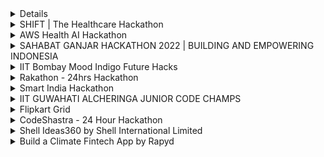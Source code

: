 <details
<summary> Bug Bash by IIIT, Naya Raipur </summary>
<br>
# About <br>
A great opportunity to improve debugging, analytical and logical skills by identifying and fixing bugs in various competitive programming problems.<br>
 -Individual Participation.
### Top 3 teams receive cash prizes worth INR 10,000/-
 - 1st winner : 5,000/-
 - 2nd winner : 3,000/-
 - 3rd winner : 2,000/-
 
<br>
<br>
Link: https://unstop.com/hackathon/bug-bash-technovate-2022-international-institute-of-information-technology-iiit-naya-raipur-439868<br>
</details>
<!-- SHIFT|The healthcare Hackathon -->
<details>
<summary>SHIFT | The Healthcare Hackathon</summary>
<br>

# About <br>
Welcome to SHIFT 2022, the healthcare hackathon by Siemens Healthineers for students and startups<br>

Participate to shape the future of healthcare and your future. Get mentored to advance and SHIFT your idea into reality. Also gain internship opportunities for students and partnership opportunities for startups.<br>

SHIFT is the Siemens Healthineers Innovation Ecosystem. SHIFT is driven by Siemens Healthineers [New Ambition](https://www.siemens-healthineers.com/press/releases/new-ambition) that addresses the greatest opportunities in healthcare: fighting the most threatening diseases, enabling efficient operations, and expanding access to care. SHIFT connects people, resources, and tools in one comprehensive ecosystem, enabling collaboration beyond borders and accelerating innovation globally.<br>

## PRIZES:
### IN TOTAL, INR 14,00,000 IN PRIZES

- 1st Place INR 5,00,000 
- 2nd Place INR 3,00,000 
- 3rd Place IDR 1,00,000 
<br>

## ELIGIBILITY:

- Students in undergraduate, post-graduate, and doctoral programs in science, technology, engineering, computing, and medical     disciplines can participate.
- Early-stage startups which are less than three years old can take part.
<br>

## FOCUS THEMES:

- Access to care
- Digitally enabled services
- Smart fluoroscopic imaging
<br>

## Timeline:

- Registration (Sep 13 - Oct 10)
- Idea Submission (Sep 13 - Oct 10)
- Announcement of shortlisted teams (Oct 21) 
- In-person 24 hour hackathon (Nov 17-18), held at [Siemens Healthineers Technology Centre, Bangalore](https://www.google.com/search?q=goldhill%20siemens&rlz=1C1CHBF_enIN943IN943&oq=goldhill+siemens+&aqs=chrome..69i57j0i512l3j0i22i30l2j0i390.7455j0j7&sourceid=chrome&ie=UTF-8&tbs=lf:1,lf_ui:4&tbm=lcl&rflfq=1&num=10&rldimm=5429774550027316774&lqi=ChBnb2xkaGlsbCBzaWVtZW5zIgOIAQFI_JuO0eWAgIAIWhoQABABGAAYASIQZ29sZGhpbGwgc2llbWVuc5IBEHNvZnR3YXJlX2NvbXBhbnmaASRDaGREU1VoTk1HOW5TMFZKUTBGblNVTlBlRGszZVhwUlJSQUKqARgQASoUIhBnb2xkaGlsbCBzaWVtZW5zKAA&ved=2ahUKEwjzwY_nu__5AhXn9DgGHVnrA8YQvS56BAgLEAE&sa=X&rlst=f#rlfi=hd:;si:5429774550027316774,l,ChBnb2xkaGlsbCBzaWVtZW5zIgOIAQFI_JuO0eWAgIAIWhoQABABGAAYASIQZ29sZGhpbGwgc2llbWVuc5IBEHNvZnR3YXJlX2NvbXBhbnmaASRDaGREU1VoTk1HOW5TMFZKUTBGblNVTlBlRGszZVhwUlJSQUKqARgQASoUIhBnb2xkaGlsbCBzaWVtZW5zKAA;mv:[[12.8508877,77.6785221],[12.845703799999999,77.67645519999999]])
- AMA Sessions:
    - AMA Session 1 (Sep 26-30)
    - AMA Session 2 (Oct 24-28)
<br>

### Official Website : [SHIFT|The healthcare hackathon](https://www.hackerearth.com/challenges/hackathon/shift-hackathon-2022/)
<br>

</details>

<details>
<summary>AWS Health AI Hackathon</summary>
<br>About<br>

In this hackathon, participants will use Amazon Comprehend Medical, to structure medical record notes, together with other purpose-built Health AI services and broader AWS cloud services, such as SageMaker, to build, train and deploy machine learning models to make sense of health data to address key challenges for health organizations like health equity, bias in healthcare, predicting healthcare outcomes in populations, and improving care quality. You are welcome to use your own datasets and we will also provide datasets for you to consider (see details below). If you bring your own datasets, ensure they don’t contain Protected Health Information (PHI) and are not restricted for use in a public setting (e.g. this hackathon.) Through this hackathon, we hope to stimulate new ways to use machine learning and natural language processing to unlock new insights from health data to improve care and health equity. 
<br>Official Website- <br>
https://awshealthai.devpost.com/?ref_feature=challenge&ref_medium=discover

</details>

<details>
<summary>SAHABAT GANJAR HACKATHON 2022 | BUILDING AND EMPOWERING INDONESIA</summary>
<br>

# About <br>
Hackathon is an event organized by Sahabat Ganjar to provide a forum for students to have a role in Indonesia's development through an innovative mobile app.<br>

In addition, this Hackathon is a place to improve soft skills, technological literacy and achievements in the 4.0 industrial revolution.<br>

This time, the Friends of Ganjar Hackathon is present in Lampung, this event will be held on October 23, 2022.<br>

Registration for the Hackathon event this time is online, starting from October 6 to October 18, 2022, free of charge.<br>

## The Grand Prize at this Hackathon event is worth IDR 22,000,000 with details:
<br>

- 1st Place IDR 10,000,000 + Macbook Pro + Certificate
- 2nd Place IDR 7,000,000 + Laptop + Certificate
- 3rd Place IDR 5,000,000 + Laptop + Certificate

## The terms and conditions for this Hackathon event are:<br>

- Participants are active students at D3/D4/S1 level
- Each University may send more than 1 team (Each team consists of 3 people)
- Participants are required to attend the seminar<br>

For Friends of Students who want to register your team, you can send a proposal via email "dpp@temanganjar.id" with the submission format Subject:<br>
“Hackathon2022_TeamName_CampusName”<br>

Note: File format of submission using .doc or .docx<br>

For complete information regarding the Friends of Ganjar Hackathon Event, please contact the number below:

Admin 1: 6288975588826
Admin 2: 6281292530354
<br> Official Website- <br>
https://sahabatganjar.com/hackathon2022/<br>
 
</details>

<details>
<summary> IIT Bombay Mood Indigo Future Hacks </summary>
<br>

# About <br>
IIT Bombay Mood Indigo, in partnership with Codingal, the #1 coding platform that provides online coding classes for kids, brings you "Future Hacks" for Grade 1-12 students.
 
Future Hacks is a global online coding hackathon where students can participate individually.

So don't miss this opportunity to learn, compete, and win certificates from IIT Bombay Mood Indigo.
 <br>
 Theme 1: Game Building

 

Project: Build a game that helps you learn basic concepts like pattern recognition, sequence, memory, counting, and much more. You will have come up with an original game idea and then bring it to life using your coding skills. 

 

Theme 2: Make Music

 

Project: Build an app or a game that plays music/sound. You can create a list of characters and add sound/music to them. The app or game should play the relevant sound of an instrument, animal, vehicle, or any character. 

 

Platforms: Use any block-based platforms like Scratch, code.org, Thunkable etc

 

 

Middle Group (Grade 5-8)
 
Theme 1: Education

 

Project: Build a game or a app around education. 

 

Theme 2: Natural Phenomena

 

Project: Build an app with useful information about natural phenomena and the science behind them. For example, an earthquake is a natural phenomenon.

 

Platform: Build a project using block-based platforms such as Scratch, Thunkable, code.org, etc. by choosing one of the above themes.

 

Senior Group (Grade 9-12)
 
Theme 1: Inventions

 

Project: Human history is full of inventions. What’s your favourite invention? Is it the aeroplane, self-driving car or anything else? Get creative and build an app or a website that has useful information about one of your favourite inventions ever.

 

Theme 2: Natural Resources

 

Project: Natural resources are resources that exist without any actions of humankind. On Earth, it includes sunlight, atmosphere, water, land, all minerals along with all vegetation, and animal life. Think and build an app or a website that has useful information about any one of the natural resources. Demonstrate the factors including the use, depletion and conservation of that natural resource. 

 

Platform: Build a project using text-based platforms such as C, C++, CSS, Java etc, or block-based platforms like Scratch, Thunkable, code.org, etc. by choosing one of the above themes.

<br>
<br>
Link: https://www.codingal.com/competitions/iit-bombay-moodindigo-futurehacks/<br>
</details>

<details>
<summary> Rakathon - 24hrs Hackathon </summary>
<br>

# About <br>
Rakathon, a 24hrs hackathon competition by Rakuten, is a platform for software professionals, industry experts, freelancers, and budding engineers with the brightest and most innovative minds to develop practical solutions to the real-world problems. Themes for this year includes Sustainability (Green Tech), Fintech, Data Democratization, Cloud, & Observability. The hackathon is open to everyone. A team can have 1-4 members. Competition includes three phases: 1. Idea Submission     2.Idea Development    3. Grand Finale. Top 100 receive amazing swags (Wildcraft Bag, Boat Eardopes, Rakuten Jersey). Top 3 teams receive cash prizes worth INR 10,00,000/-
<br>
<br>
Link: https://corp.rakuten.co.in/news/rakathon-2022/<br>
</details>



<details>

<summary> Smart India Hackathon  </summary>
<br>

# About <br>
Smart India Hackathon is a nationwide initiative to provide students with a platform to solve some of the pressing problems we face in our daily lives, and thus inculcate a culture of product innovation and a mindset of problem-solving. The first four editions SIH2017, SIH2018, SIH2019 and SIH2020 proved to be extremely successful in promoting innovation out-of-the-box thinking in young minds, especially engineering students from across India.
<br>
<br>
Link: https://sih.gov.in//<br>
</details>

<details>
<summary>IIT GUWAHATI ALCHERINGA JUNIOR CODE CHAMPS </summary>
<br>

# About <br>
IIT Guwahati Alcheringa, in partnership with Codingal, the #1 coding platform that provides online coding classes for kids, brings you "Junior Code Champs" hackathon for Grade 1-12 students.


 
"Junior Code Champs" is a global online coding hackathon where students can participate individually
<br>
<br>
Link: https://www.codingal.com/competitions/iit-guwahati-junior-code-champs/ <br>
</details>
<details>
<summary>Flipkart Grid</summary>
<br>

# About<br>
Software Development Challenge

GRiD is Flipkart’s Flagship Engineering Campus Challenge which provides you with the opportunity to apply your technical knowledge and skills, to compete and complete key challenges.
<br>
<br>
Link: https://unstop.com/hackathon/flipkart-grid-40-software-development-challenge-flipkart-grid-40-flipkart-348170 <br>
</details>

<details>
<summary>CodeShastra - 24 Hour Hackathon</summary>
<br>

# About<br>
The Best student chapter of CSI is back with their Flagship event

DJCSI's CodeShastra, Mumbai's first 24 hour college level hackathon has entered in the 8th edition

With a footfall of almost 600 programmers from all ends of the city, CodeShastra desires to bring out best in you and bring about the best for you.

Our aim is to provide a platform for the participants as they work in synergy to devise ingenious solutions to tackle various real life problems.
<br>
<br>
Link: https://codeshastra.netlify.app/ <br>
</details>

<details>
<summary> Shell Ideas360 by Shell International Limited </summary>
<br>
# About <br>
 Shell Ideas360 is a global competition organised by Shell International for students to develop game-changing ideas for tackling Energy, Water and Food issues. The five individuals or teams that are selected to progress through to the final stage will receive a sponsored trip to Shell Eco-Marathon 2014 in Rotterdam, the Netherlands, and the winner of the competition will receive the grand prize of a National Geographic Expedition. As part of Shell's commitment to investing in innovation, the best ideas (whether or not they are selected for the Final) will also be considered for funding by the Shell GameChanger programme.
<br>
<br>
Link: https://www.competitionsciences.org/competitions/shell-ideas360/ <br>
</details>

<details>
<summary> Build a Climate Fintech App by Rapyd </summary>
<br>
# About <br>
Climate Fintech is now one of the fastest growing areas of the Fintech sector. In 2021, Climate Fintech Startups raised $1.2 billion in funding. This is three times more than all the previous years combined. Big ideas are needed to solve the global climate crisis and the ability to use financial technology is playing an increasing role in managing climate change.
<br>
<br>
Link: https://rapyd.hackerearth.com/ <br>
<details>
<summary> CodeHers by Walmart </summary>
<br>

# About <br>
 This is one of the biggest hackathons in India that is exclusively for women, organized by Walmart Global Tech India. The organization wanted to give women coders equal opportunity of showcasing their talent for innovative coding. The goal of these all-India hackathons is to fill the gaps in the tech workforce created due to the lack of female representation in the field. 

Walmart ended up adding 350+ talented female coders to its workforce across both the seasons of Walmart CodeHers hackathons, with a compensation range of ₹23-25 lakhs
<br>
<br>
Link: https://unstop.com/competition/walmart-codehers-2022-walmart-global-tech-india-266010 <br>
</details>


<details>
<summary> IBM zStudent Contest </summary>
<br>
# About <br>
HackerEarth brings you IBM zStudent Contest, sponsored by IBM Z Xplore, a thrilling coding contest centered around sustainable energy that will teach you computing skills used to power some of today’s largest enterprise companies. Along the way, you will learn JCL, z/OS, SQL, COBOL, Python, APIs, Unix and more.
<br>
<br>
Link: https://www.hackerearth.com/challenges/hackathon/ibm-z-student-contest-2022/ <br>
</details>
<details>
<summary> Hackathons by Devfolio </summary>
<br>

# About <br>
 Devfolio is the largest and fastest growing community of builders. It is the platform of choice for hackathons, be it for participating or organizing one. Devfolio is the result of a need for intuitive tools to manage community hackathons like [ETHIndia] (https://ethindia.co/), [wmn] (https://wmn.community/); and [InOut] (https://hackinout.co/) (7 editions so far) handcrafted and organized by the Devfolio team. The platform offers three different hackathon modes - Online, Offline and Online with Application review.
<br>
<br>
Link: https://devfolio.co/hackathons <br>
</details>
